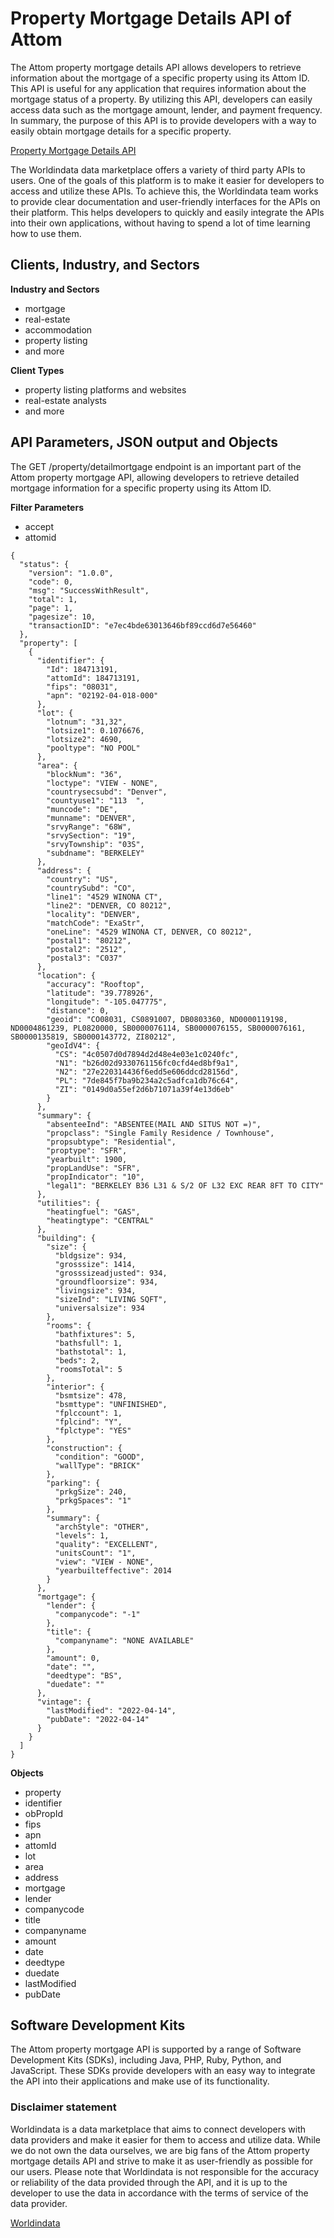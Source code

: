 # Property Mortgage Details API of Attom #
The Attom property mortgage details API allows developers to retrieve information about the mortgage of a specific property using its Attom ID. This API is useful for any application that requires information about the mortgage status of a property. By utilizing this API, developers can easily access data such as the mortgage amount, lender, and payment frequency. In summary, the purpose of this API is to provide developers with a way to easily obtain mortgage details for a specific property.


[Property Mortgage Details API](https://www.worldindata.com/api/Attom-property-mortgage-details-api)

The Worldindata data marketplace offers a variety of third party APIs to users. One of the goals of this platform is to make it easier for developers to access and utilize these APIs. To achieve this, the Worldindata team works to provide clear documentation and user-friendly interfaces for the APIs on their platform. This helps developers to quickly and easily integrate the APIs into their own applications, without having to spend a lot of time learning how to use them.


## Clients, Industry, and Sectors ##

**Industry and Sectors**
- mortgage
- real-estate
- accommodation
- property listing
- and more

**Client Types**
- property listing platforms and websites
- real-estate analysts
- and more




## API Parameters, JSON output and Objects ##
The GET /property/detailmortgage endpoint is an important part of the Attom property mortgage API, allowing developers to retrieve detailed mortgage information for a specific property using its Attom ID.


**Filter Parameters**
- accept
- attomid


```
{
  "status": {
    "version": "1.0.0",
    "code": 0,
    "msg": "SuccessWithResult",
    "total": 1,
    "page": 1,
    "pagesize": 10,
    "transactionID": "e7ec4bde63013646bf89ccd6d7e56460"
  },
  "property": [
    {
      "identifier": {
        "Id": 184713191,
        "attomId": 184713191,
        "fips": "08031",
        "apn": "02192-04-018-000"
      },
      "lot": {
        "lotnum": "31,32",
        "lotsize1": 0.1076676,
        "lotsize2": 4690,
        "pooltype": "NO POOL"
      },
      "area": {
        "blockNum": "36",
        "loctype": "VIEW - NONE",
        "countrysecsubd": "Denver",
        "countyuse1": "113  ",
        "muncode": "DE",
        "munname": "DENVER",
        "srvyRange": "68W",
        "srvySection": "19",
        "srvyTownship": "03S",
        "subdname": "BERKELEY"
      },
      "address": {
        "country": "US",
        "countrySubd": "CO",
        "line1": "4529 WINONA CT",
        "line2": "DENVER, CO 80212",
        "locality": "DENVER",
        "matchCode": "ExaStr",
        "oneLine": "4529 WINONA CT, DENVER, CO 80212",
        "postal1": "80212",
        "postal2": "2512",
        "postal3": "C037"
      },
      "location": {
        "accuracy": "Rooftop",
        "latitude": "39.778926",
        "longitude": "-105.047775",
        "distance": 0,
        "geoid": "CO08031, CS0891007, DB0803360, ND0000119198, ND0004861239, PL0820000, SB0000076114, SB0000076155, SB0000076161, SB0000135819, SB0000143772, ZI80212",
        "geoIdV4": {
          "CS": "4c0507d0d7894d2d48e4e03e1c0240fc",
          "N1": "b26d02d9330761156fc0cfd4ed8bf9a1",
          "N2": "27e220314436f6edd5e606ddcd28156d",
          "PL": "7de845f7ba9b234a2c5adfca1db76c64",
          "ZI": "0149d0a55ef2d6b71071a39f4e13d6eb"
        }
      },
      "summary": {
        "absenteeInd": "ABSENTEE(MAIL AND SITUS NOT =)",
        "propclass": "Single Family Residence / Townhouse",
        "propsubtype": "Residential",
        "proptype": "SFR",
        "yearbuilt": 1900,
        "propLandUse": "SFR",
        "propIndicator": "10",
        "legal1": "BERKELEY B36 L31 & S/2 OF L32 EXC REAR 8FT TO CITY"
      },
      "utilities": {
        "heatingfuel": "GAS",
        "heatingtype": "CENTRAL"
      },
      "building": {
        "size": {
          "bldgsize": 934,
          "grosssize": 1414,
          "grosssizeadjusted": 934,
          "groundfloorsize": 934,
          "livingsize": 934,
          "sizeInd": "LIVING SQFT",
          "universalsize": 934
        },
        "rooms": {
          "bathfixtures": 5,
          "bathsfull": 1,
          "bathstotal": 1,
          "beds": 2,
          "roomsTotal": 5
        },
        "interior": {
          "bsmtsize": 478,
          "bsmttype": "UNFINISHED",
          "fplccount": 1,
          "fplcind": "Y",
          "fplctype": "YES"
        },
        "construction": {
          "condition": "GOOD",
          "wallType": "BRICK"
        },
        "parking": {
          "prkgSize": 240,
          "prkgSpaces": "1"
        },
        "summary": {
          "archStyle": "OTHER",
          "levels": 1,
          "quality": "EXCELLENT",
          "unitsCount": "1",
          "view": "VIEW - NONE",
          "yearbuilteffective": 2014
        }
      },
      "mortgage": {
        "lender": {
          "companycode": "-1"
        },
        "title": {
          "companyname": "NONE AVAILABLE"
        },
        "amount": 0,
        "date": "",
        "deedtype": "BS",
        "duedate": ""
      },
      "vintage": {
        "lastModified": "2022-04-14",
        "pubDate": "2022-04-14"
      }
    }
  ]
}

```
**Objects**
- property
- identifier
- obPropId
- fips
- apn
- attomId
- lot
- area
- address
- mortgage
- lender
- companycode
- title
- companyname
- amount
- date
- deedtype
- duedate
- lastModified
- pubDate

## Software Development Kits ##
The Attom property mortgage API is supported by a range of Software Development Kits (SDKs), including Java, PHP, Ruby, Python, and JavaScript. These SDKs provide developers with an easy way to integrate the API into their applications and make use of its functionality.


### Disclaimer statement ###
Worldindata is a data marketplace that aims to connect developers with data providers and make it easier for them to access and utilize data. While we do not own the data ourselves, we are big fans of the Attom property mortgage details API and strive to make it as user-friendly as possible for our users. Please note that Worldindata is not responsible for the accuracy or reliability of the data provided through the API, and it is up to the developer to use the data in accordance with the terms of service of the data provider.


[Worldindata](https://www.worldindata.com)
